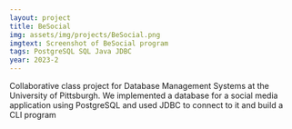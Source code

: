 ```yaml
---
layout: project
title: BeSocial
img: assets/img/projects/BeSocial.png
imgtext: Screenshot of BeSocial program
tags: PostgreSQL SQL Java JDBC
year: 2023-2
---
```

Collaborative class project for Database Management Systems at the University of Pittsburgh. We implemented a database for a social media application using PostgreSQL and used JDBC to connect to it and build a CLI program

